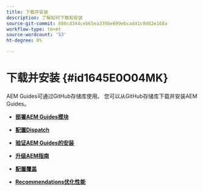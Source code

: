 ```yaml
---
title: 下载并安装
description: 了解如何下载和安装
source-git-commit: 880cd344ceb65ea339be699ebcad41c0d62e168a
workflow-type: tm+mt
source-wordcount: '53'
ht-degree: 0%

---
```


# 下载并安装 {#id1645E0O04MK}

AEM Guides可通过GitHub存储库使用。 您可以从GitHub存储库下载并安装AEM Guides。

- **[部署AEM Guides模块](download-install-dxml-first-time.md)**

- **[配置Dispatch](download-install-configure-dispatcher.md)**

- **[验证AEM Guides的安装](download-install-verify-dxml-installation.md)**

- **[升级AEM指南](download-install-upgrade-dxml.md)**

- **[配置覆盖](download-install-additional-config-override.md)**

- **[Recommendations优化性能](download-install-recommend-perf-optimiz.md)**
